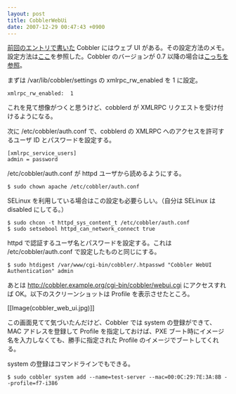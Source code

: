 ```yaml
---
layout: post
title: CobblerWebUi
date: 2007-12-29 00:47:43 +0900
---
```



[前回のエントリで書いた](http://trac.mizzy.org/public/wiki/Cobbler) Cobbler にはウェブ UI がある。その設定方法のメモ。設定方法は[ここ](https://hosted.fedoraproject.org/cobbler/wiki/OldCobblerWebUi)を参照した。Cobbler のバージョンが 0.7 以降の場合は[こっちを参照](https://hosted.fedoraproject.org/cobbler/wiki/CobblerWebInterface)。

まずは /var/lib/cobbler/settings の xmlrpc_rw_enabled を 1 に設定。

	
	xmlrpc_rw_enabled:  1
	

これを見て想像がつくと思うけど、cobblerd が XMLRPC リクエストを受け付けるようになる。

次に /etc/cobbler/auth.conf で、cobblerd の XMLRPC へのアクセスを許可するユーザ ID とパスワードを設定する。


	
	[xmlrpc_service_users]
	admin = password
	

/etc/cobbler/auth.conf が httpd ユーザから読めるようにする。

	
	$ sudo chown apache /etc/cobbler/auth.conf
	

SELinux を利用している場合はこの設定も必要らしい。（自分は SELinux は disabled にしてる。）

	
	$ sudo chcon -t httpd_sys_content_t /etc/cobbler/auth.conf
	$ sudo setsebool httpd_can_network_connect true
	

httpd で認証するユーザ名とパスワードを設定する。これは /etc/cobbler/auth.conf で設定したものと同じにする。

	
	$ sudo htdigest /var/www/cgi-bin/cobbler/.htpasswd "Cobbler WebUI Authentication" admin
	


あとは http://cobbler.example.org/cgi-bin/cobbler/webui.cgi にアクセスすれば OK。以下のスクリーンショットは Profile を表示させたところ。

[[Image(cobbler_web_ui.jpg)]]

この画面見てて気づいたんだけど、Cobbler では system の登録ができて、MAC アドレスを登録して Profile を指定しておけば、PXE ブート時にイメージ名を入力しなくても、勝手に指定された Profile のイメージでブートしてくれる。

system の登録はコマンドラインでもできる。

	
	$ sudo cobbler system add --name=test-server --mac=00:0C:29:7E:3A:8B --profile=f7-i386
	

